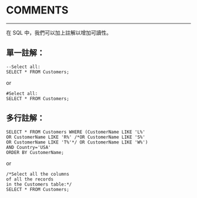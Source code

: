 # COMMENTS

---

在 SQL 中，我們可以加上註解以增加可讀性。

## 單一註解：

```
--Select all:
SELECT * FROM Customers;
```

or

```
#Select all:
SELECT * FROM Customers;
```

## 多行註解：

```
SELECT * FROM Customers WHERE (CustomerName LIKE 'L%'
OR CustomerName LIKE 'R%' /*OR CustomerName LIKE 'S%'
OR CustomerName LIKE 'T%'*/ OR CustomerName LIKE 'W%')
AND Country='USA'
ORDER BY CustomerName;
```

or

```
/*Select all the columns
of all the records
in the Customers table:*/
SELECT * FROM Customers;
```



